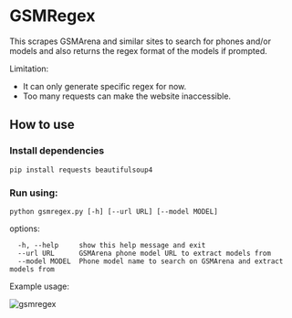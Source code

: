 # GSMRegex
This scrapes GSMArena and similar sites to search for phones and/or models and also returns the regex format of the models if prompted.

Limitation:
- It can only generate specific regex for now.
- Too many requests can make the website inaccessible.


## How to use

### Install dependencies

```
pip install requests beautifulsoup4

```

### Run using:
```
python gsmregex.py [-h] [--url URL] [--model MODEL]
```
options:
```
  -h, --help     show this help message and exit
  --url URL      GSMArena phone model URL to extract models from
  --model MODEL  Phone model name to search on GSMArena and extract models from
```

Example usage: 

![gsmregex](https://github.com/user-attachments/assets/53f4456e-965d-4ba5-9fc6-89236c3033ba)
